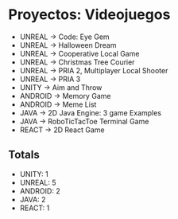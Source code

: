 # Proyectos: Videojuegos
- UNREAL -> Code: Eye Gem
- UNREAL -> Halloween Dream
- UNREAL -> Cooperative Local Game
- UNREAL -> Christmas Tree Courier
- UNREAL -> PRIA 2, Multiplayer Local Shooter
- UNREAL -> PRIA 3
- UNITY -> Aim and Throw
- ANDROID -> Memory Game
- ANDROID -> Meme List
- JAVA -> 2D Java Engine: 3 game Examples
- JAVA -> RoboTicTacToe Terminal Game
- REACT -> 2D React Game

## Totals
- UNITY: 1
- UNREAL: 5
- ANDROID: 2
- JAVA: 2
- REACT: 1